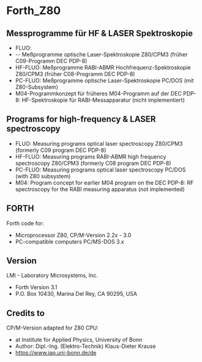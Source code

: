 # Forth_Z80

## Messprogramme für HF & LASER Spektroskopie
-  FLUO:
-  -- Meßprogramme optische Laser-Spektroskopie Z80/CPM3 (früher C09-Programm DEC PDP-8)
-  HF-FLUO: Meßprogramme RABI-ABMR Hochfrequenz-Spektroskopie Z80/CPM3 (früher C08-Programm DEC PDP-8)
-  PC-FLUO: Meßprogramme optische Laser-Spektroskopie PC/DOS (mit Z80-Subsystem)
- M04-Programmkonzept für früheres M04-Programm auf der DEC PDP-8: HF-Spektroskopie für RABI-Messapparatur (nicht implementiert)
  
## Programs for high-frequency & LASER spectroscopy
- FLUO: Measuring programs optical laser spectroscopy Z80/CPM3 (formerly C09 program DEC PDP-8)
- HF-FLUO: Measuring programs RABI-ABMR high frequency spectroscopy Z80/CPM3 (formerly C08 program DEC PDP-8)
- PC-FLUO: Measuring programs optical laser spectroscopy PC/DOS (with Z80 subsystem)
- M04: Program concept for earlier M04 program on the DEC PDP-8: RF spectroscopy for the RABI measuring apparatus (not implemented) 
                  
## FORTH
Forth code for: 
- Microprocessor Z80, CP/M-Version 2.2x - 3.0
- PC-compatible computers PC/MS-DOS 3.x

## Version 
LMI - Laboratory Microsystems, Inc. 
- Forth Version 3.1  
- P.O. Box 10430, Marina Del Rey, CA 90295, USA

## Credits to
CP/M-Version adapted for Z80 CPU:  
- at Institute for Applied Physics, University of Bonn 
- Author: Dipl.-Ing. (Elektro-Technik) Klaus-Dieter Krause
- https://www.iap.uni-bonn.de/de
